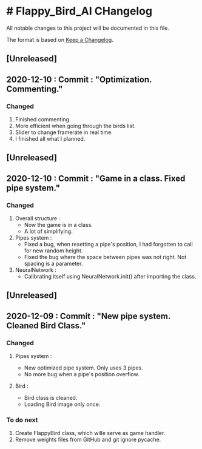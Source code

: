 # # Flappy_Bird_AI CHangelog
All notable changes to this project will be documented in this file.

The format is based on [Keep a Changelog](https://keepachangelog.com/en/1.0.0/).

## [Unreleased]

## 2020-12-10 : Commit : "Optimization. Commenting."
### Changed

1. Finished commenting.
2. More efficient when going through the birds list.
3. Slider to change framerate in real time.
4. I finished all what I planned.

## [Unreleased]

## 2020-12-10 : Commit : "Game in a class. Fixed pipe system."
### Changed

1. Overall structure :
	- Now the game is in a class.
	- A lot of simplifying.
2. Pipes system : 
	- Fixed a bug, when resetting a pipe's position, I had forgotten to call for new random height.
	- Fixed the bug where the space between pipes was not right. Not spacing is a parameter.
3. NeuralNetwork :
	- Calibrating itself using NeuralNetwork.init() after importing the class.

## [Unreleased]

## 2020-12-09 : Commit : "New pipe system. Cleaned Bird Class."
### Changed

1. Pipes system :
	- New optimized pipe system. Only uses 3 pipes.
	- No more bug when a pipe's position overflow.

2. Bird :
	- Bird class is cleaned.
	- Loading Bird image only once.

### To do next
1. Create FlappyBird class, which wille serve as game handler.
2. Remove weights files from GitHub and git ignore pycache.